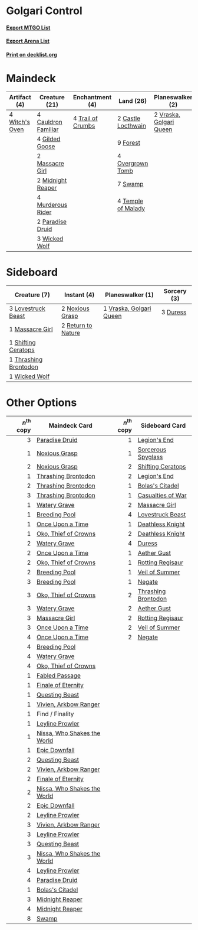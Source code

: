# Golgari Control

#### [Export MTGO List](../collection/Golgari%20Control/Golgari%20Control.txt)
#### [Export Arena List](../collection/Golgari%20Control/Golgari%20Control_arena.txt)
#### [Print on decklist.org](http://decklist.org/?deckmain=2%09Castle%20Locthwain%0A3%09Casualties%20of%20War%0A4%09Cauldron%20Familiar%0A9%09Forest%0A4%09Gilded%20Goose%0A2%09Massacre%20Girl%0A2%09Midnight%20Reaper%0A4%09Murderous%20Rider%0A4%09Overgrown%20Tomb%0A2%09Paradise%20Druid%0A7%09Swamp%0A4%09Temple%20of%20Malady%0A4%09Trail%20of%20Crumbs%0A2%09Vraska,%20Golgari%20Queen%0A3%09Wicked%20Wolf%0A4%09Witch's%20Oven&deckside=3%09Duress%0A3%09Lovestruck%20Beast%0A1%09Massacre%20Girl%0A2%09Noxious%20Grasp%0A2%09Return%20to%20Nature%0A1%09Shifting%20Ceratops%0A1%09Thrashing%20Brontodon%0A1%09Vraska,%20Golgari%20Queen%0A1%09Wicked%20Wolf)
# Maindeck

|                                      Artifact (4)                                       |                                        Creature (21)                                         |                                      Enchantment (4)                                       |                                          Land (26)                                          |                                         Planeswalker (2)                                         |                                         Sorcery (3)                                          |
|-----------------------------------------------------------------------------------------|----------------------------------------------------------------------------------------------|--------------------------------------------------------------------------------------------|---------------------------------------------------------------------------------------------|--------------------------------------------------------------------------------------------------|----------------------------------------------------------------------------------------------|
|4 [Witch's Oven](http://gatherer.wizards.com/Pages/Card/Details.aspx?multiverseid=473199)|4 [Cauldron Familiar](http://gatherer.wizards.com/Pages/Card/Details.aspx?multiverseid=473043)|4 [Trail of Crumbs](http://gatherer.wizards.com/Pages/Card/Details.aspx?multiverseid=473141)|2 [Castle Locthwain](http://gatherer.wizards.com/Pages/Card/Details.aspx?multiverseid=473203)|2 [Vraska, Golgari Queen](http://gatherer.wizards.com/Pages/Card/Details.aspx?multiverseid=452963)|3 [Casualties of War](http://gatherer.wizards.com/Pages/Card/Details.aspx?multiverseid=461114)|
|                                                                                         |4 [Gilded Goose](http://gatherer.wizards.com/Pages/Card/Details.aspx?multiverseid=473122)     |                                                                                            |9 [Forest](http://gatherer.wizards.com/Pages/Card/Details.aspx?multiverseid=439860)          |                                                                                                  |                                                                                              |
|                                                                                         |2 [Massacre Girl](http://gatherer.wizards.com/Pages/Card/Details.aspx?multiverseid=461026)    |                                                                                            |4 [Overgrown Tomb](http://gatherer.wizards.com/Pages/Card/Details.aspx?multiverseid=405103)  |                                                                                                  |                                                                                              |
|                                                                                         |2 [Midnight Reaper](http://gatherer.wizards.com/Pages/Card/Details.aspx?multiverseid=452827)  |                                                                                            |7 [Swamp](http://gatherer.wizards.com/Pages/Card/Details.aspx?multiverseid=439858)           |                                                                                                  |                                                                                              |
|                                                                                         |4 [Murderous Rider](http://gatherer.wizards.com/Pages/Card/Details.aspx?multiverseid=473059)  |                                                                                            |4 [Temple of Malady](http://gatherer.wizards.com/Pages/Card/Details.aspx?multiverseid=380515)|                                                                                                  |                                                                                              |
|                                                                                         |2 [Paradise Druid](http://gatherer.wizards.com/Pages/Card/Details.aspx?multiverseid=461098)   |                                                                                            |                                                                                             |                                                                                                  |                                                                                              |
|                                                                                         |3 [Wicked Wolf](http://gatherer.wizards.com/Pages/Card/Details.aspx?multiverseid=473143)      |                                                                                            |                                                                                             |                                                                                                  |                                                                                              |


# Sideboard

|                                          Creature (7)                                          |                                         Instant (4)                                         |                                         Planeswalker (1)                                         |                                   Sorcery (3)                                    |
|------------------------------------------------------------------------------------------------|---------------------------------------------------------------------------------------------|--------------------------------------------------------------------------------------------------|----------------------------------------------------------------------------------|
|3 [Lovestruck Beast](http://gatherer.wizards.com/Pages/Card/Details.aspx?multiverseid=473127)   |2 [Noxious Grasp](http://gatherer.wizards.com/Pages/Card/Details.aspx?multiverseid=466864)   |1 [Vraska, Golgari Queen](http://gatherer.wizards.com/Pages/Card/Details.aspx?multiverseid=452963)|3 [Duress](http://gatherer.wizards.com/Pages/Card/Details.aspx?multiverseid=14557)|
|1 [Massacre Girl](http://gatherer.wizards.com/Pages/Card/Details.aspx?multiverseid=461026)      |2 [Return to Nature](http://gatherer.wizards.com/Pages/Card/Details.aspx?multiverseid=461102)|                                                                                                  |                                                                                  |
|1 [Shifting Ceratops](http://gatherer.wizards.com/Pages/Card/Details.aspx?multiverseid=466948)  |                                                                                             |                                                                                                  |                                                                                  |
|1 [Thrashing Brontodon](http://gatherer.wizards.com/Pages/Card/Details.aspx?multiverseid=456570)|                                                                                             |                                                                                                  |                                                                                  |
|1 [Wicked Wolf](http://gatherer.wizards.com/Pages/Card/Details.aspx?multiverseid=473143)        |                                                                                             |                                                                                                  |                                                                                  |


# Other Options

|*n*<sup>th</sup> copy|                                            Maindeck Card                                             |*n*<sup>th</sup> copy|                                        Sideboard Card                                        |
|--------------------:|------------------------------------------------------------------------------------------------------|--------------------:|----------------------------------------------------------------------------------------------|
|                    3|[Paradise Druid](http://gatherer.wizards.com/Pages/Card/Details.aspx?multiverseid=461098)             |                    1|[Legion's End](http://gatherer.wizards.com/Pages/Card/Details.aspx?multiverseid=466860)       |
|                    1|[Noxious Grasp](http://gatherer.wizards.com/Pages/Card/Details.aspx?multiverseid=466864)              |                    1|[Sorcerous Spyglass](http://gatherer.wizards.com/Pages/Card/Details.aspx?multiverseid=435407) |
|                    2|[Noxious Grasp](http://gatherer.wizards.com/Pages/Card/Details.aspx?multiverseid=466864)              |                    2|[Shifting Ceratops](http://gatherer.wizards.com/Pages/Card/Details.aspx?multiverseid=466948)  |
|                    1|[Thrashing Brontodon](http://gatherer.wizards.com/Pages/Card/Details.aspx?multiverseid=456570)        |                    2|[Legion's End](http://gatherer.wizards.com/Pages/Card/Details.aspx?multiverseid=466860)       |
|                    2|[Thrashing Brontodon](http://gatherer.wizards.com/Pages/Card/Details.aspx?multiverseid=456570)        |                    1|[Bolas's Citadel](http://gatherer.wizards.com/Pages/Card/Details.aspx?multiverseid=461006)    |
|                    3|[Thrashing Brontodon](http://gatherer.wizards.com/Pages/Card/Details.aspx?multiverseid=456570)        |                    1|[Casualties of War](http://gatherer.wizards.com/Pages/Card/Details.aspx?multiverseid=461114)  |
|                    1|[Watery Grave](http://gatherer.wizards.com/Pages/Card/Details.aspx?multiverseid=405114)               |                    2|[Massacre Girl](http://gatherer.wizards.com/Pages/Card/Details.aspx?multiverseid=461026)      |
|                    1|[Breeding Pool](http://gatherer.wizards.com/Pages/Card/Details.aspx?multiverseid=97088)               |                    4|[Lovestruck Beast](http://gatherer.wizards.com/Pages/Card/Details.aspx?multiverseid=473127)   |
|                    1|[Once Upon a Time](http://gatherer.wizards.com/Pages/Card/Details.aspx?multiverseid=473131)           |                    1|[Deathless Knight](http://gatherer.wizards.com/Pages/Card/Details.aspx?multiverseid=473170)   |
|                    1|[Oko, Thief of Crowns](http://gatherer.wizards.com/Pages/Card/Details.aspx?multiverseid=473159)       |                    2|[Deathless Knight](http://gatherer.wizards.com/Pages/Card/Details.aspx?multiverseid=473170)   |
|                    2|[Watery Grave](http://gatherer.wizards.com/Pages/Card/Details.aspx?multiverseid=405114)               |                    4|[Duress](http://gatherer.wizards.com/Pages/Card/Details.aspx?multiverseid=14557)              |
|                    2|[Once Upon a Time](http://gatherer.wizards.com/Pages/Card/Details.aspx?multiverseid=473131)           |                    1|[Aether Gust](http://gatherer.wizards.com/Pages/Card/Details.aspx?multiverseid=466796)        |
|                    2|[Oko, Thief of Crowns](http://gatherer.wizards.com/Pages/Card/Details.aspx?multiverseid=473159)       |                    1|[Rotting Regisaur](http://gatherer.wizards.com/Pages/Card/Details.aspx?multiverseid=466865)   |
|                    2|[Breeding Pool](http://gatherer.wizards.com/Pages/Card/Details.aspx?multiverseid=97088)               |                    1|[Veil of Summer](http://gatherer.wizards.com/Pages/Card/Details.aspx?multiverseid=466952)     |
|                    3|[Breeding Pool](http://gatherer.wizards.com/Pages/Card/Details.aspx?multiverseid=97088)               |                    1|[Negate](http://gatherer.wizards.com/Pages/Card/Details.aspx?multiverseid=423707)             |
|                    3|[Oko, Thief of Crowns](http://gatherer.wizards.com/Pages/Card/Details.aspx?multiverseid=473159)       |                    2|[Thrashing Brontodon](http://gatherer.wizards.com/Pages/Card/Details.aspx?multiverseid=456570)|
|                    3|[Watery Grave](http://gatherer.wizards.com/Pages/Card/Details.aspx?multiverseid=405114)               |                    2|[Aether Gust](http://gatherer.wizards.com/Pages/Card/Details.aspx?multiverseid=466796)        |
|                    3|[Massacre Girl](http://gatherer.wizards.com/Pages/Card/Details.aspx?multiverseid=461026)              |                    2|[Rotting Regisaur](http://gatherer.wizards.com/Pages/Card/Details.aspx?multiverseid=466865)   |
|                    3|[Once Upon a Time](http://gatherer.wizards.com/Pages/Card/Details.aspx?multiverseid=473131)           |                    2|[Veil of Summer](http://gatherer.wizards.com/Pages/Card/Details.aspx?multiverseid=466952)     |
|                    4|[Once Upon a Time](http://gatherer.wizards.com/Pages/Card/Details.aspx?multiverseid=473131)           |                    2|[Negate](http://gatherer.wizards.com/Pages/Card/Details.aspx?multiverseid=423707)             |
|                    4|[Breeding Pool](http://gatherer.wizards.com/Pages/Card/Details.aspx?multiverseid=97088)               |                     |                                                                                              |
|                    4|[Watery Grave](http://gatherer.wizards.com/Pages/Card/Details.aspx?multiverseid=405114)               |                     |                                                                                              |
|                    4|[Oko, Thief of Crowns](http://gatherer.wizards.com/Pages/Card/Details.aspx?multiverseid=473159)       |                     |                                                                                              |
|                    1|[Fabled Passage](http://gatherer.wizards.com/Pages/Card/Details.aspx?multiverseid=473206)             |                     |                                                                                              |
|                    1|[Finale of Eternity](http://gatherer.wizards.com/Pages/Card/Details.aspx?multiverseid=461018)         |                     |                                                                                              |
|                    1|[Questing Beast](http://gatherer.wizards.com/Pages/Card/Details.aspx?multiverseid=473133)             |                     |                                                                                              |
|                    1|[Vivien, Arkbow Ranger](http://gatherer.wizards.com/Pages/Card/Details.aspx?multiverseid=466953)      |                     |                                                                                              |
|                    1|Find / Finality                                                                                       |                     |                                                                                              |
|                    1|[Leyline Prowler](http://gatherer.wizards.com/Pages/Card/Details.aspx?multiverseid=461129)            |                     |                                                                                              |
|                    1|[Nissa, Who Shakes the World](http://gatherer.wizards.com/Pages/Card/Details.aspx?multiverseid=461096)|                     |                                                                                              |
|                    1|[Epic Downfall](http://gatherer.wizards.com/Pages/Card/Details.aspx?multiverseid=473047)              |                     |                                                                                              |
|                    2|[Questing Beast](http://gatherer.wizards.com/Pages/Card/Details.aspx?multiverseid=473133)             |                     |                                                                                              |
|                    2|[Vivien, Arkbow Ranger](http://gatherer.wizards.com/Pages/Card/Details.aspx?multiverseid=466953)      |                     |                                                                                              |
|                    2|[Finale of Eternity](http://gatherer.wizards.com/Pages/Card/Details.aspx?multiverseid=461018)         |                     |                                                                                              |
|                    2|[Nissa, Who Shakes the World](http://gatherer.wizards.com/Pages/Card/Details.aspx?multiverseid=461096)|                     |                                                                                              |
|                    2|[Epic Downfall](http://gatherer.wizards.com/Pages/Card/Details.aspx?multiverseid=473047)              |                     |                                                                                              |
|                    2|[Leyline Prowler](http://gatherer.wizards.com/Pages/Card/Details.aspx?multiverseid=461129)            |                     |                                                                                              |
|                    3|[Vivien, Arkbow Ranger](http://gatherer.wizards.com/Pages/Card/Details.aspx?multiverseid=466953)      |                     |                                                                                              |
|                    3|[Leyline Prowler](http://gatherer.wizards.com/Pages/Card/Details.aspx?multiverseid=461129)            |                     |                                                                                              |
|                    3|[Questing Beast](http://gatherer.wizards.com/Pages/Card/Details.aspx?multiverseid=473133)             |                     |                                                                                              |
|                    3|[Nissa, Who Shakes the World](http://gatherer.wizards.com/Pages/Card/Details.aspx?multiverseid=461096)|                     |                                                                                              |
|                    4|[Leyline Prowler](http://gatherer.wizards.com/Pages/Card/Details.aspx?multiverseid=461129)            |                     |                                                                                              |
|                    4|[Paradise Druid](http://gatherer.wizards.com/Pages/Card/Details.aspx?multiverseid=461098)             |                     |                                                                                              |
|                    1|[Bolas's Citadel](http://gatherer.wizards.com/Pages/Card/Details.aspx?multiverseid=461006)            |                     |                                                                                              |
|                    3|[Midnight Reaper](http://gatherer.wizards.com/Pages/Card/Details.aspx?multiverseid=452827)            |                     |                                                                                              |
|                    4|[Midnight Reaper](http://gatherer.wizards.com/Pages/Card/Details.aspx?multiverseid=452827)            |                     |                                                                                              |
|                    8|[Swamp](http://gatherer.wizards.com/Pages/Card/Details.aspx?multiverseid=439858)                      |                     |                                                                                              |

